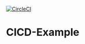 [![CircleCI](https://circleci.com/gh/teohrt/CICD-Example/tree/master.svg?style=svg)](https://circleci.com/gh/teohrt/CICD-Example)
# CICD-Example